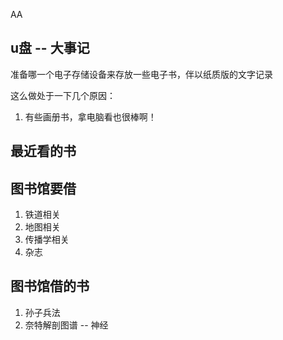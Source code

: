 AA

## u盘 -- 大事记
准备哪一个电子存储设备来存放一些电子书，伴以纸质版的文字记录


这么做处于一下几个原因：
1. 有些画册书，拿电脑看也很棒啊！

## 最近看的书






## 图书馆要借
1. 铁道相关
2. 地图相关
3. 传播学相关
4. 杂志


## 图书馆借的书
1. 孙子兵法
2. 奈特解剖图谱 -- 神经
